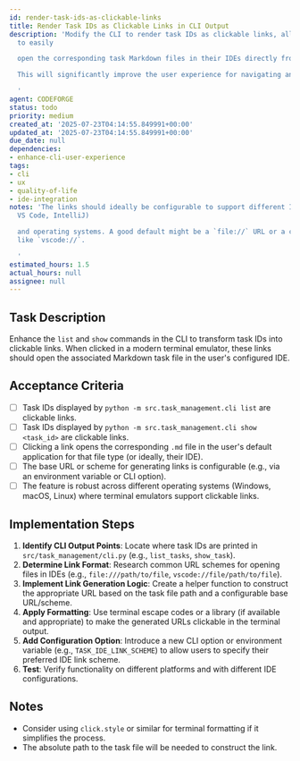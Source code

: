 ```yaml
---
id: render-task-ids-as-clickable-links
title: Render Task IDs as Clickable Links in CLI Output
description: 'Modify the CLI to render task IDs as clickable links, allowing users
  to easily

  open the corresponding task Markdown files in their IDEs directly from the terminal.

  This will significantly improve the user experience for navigating and editing tasks.

  '
agent: CODEFORGE
status: todo
priority: medium
created_at: '2025-07-23T04:14:55.849991+00:00'
updated_at: '2025-07-23T04:14:55.849991+00:00'
due_date: null
dependencies:
- enhance-cli-user-experience
tags:
- cli
- ux
- quality-of-life
- ide-integration
notes: 'The links should ideally be configurable to support different IDEs (e.g.,
  VS Code, IntelliJ)

  and operating systems. A good default might be a `file://` URL or a custom scheme
  like `vscode://`.

  '
estimated_hours: 1.5
actual_hours: null
assignee: null
---
```














## Task Description

Enhance the `list` and `show` commands in the CLI to transform task IDs into clickable links. When clicked in a modern terminal emulator, these links should open the associated Markdown task file in the user's configured IDE.

## Acceptance Criteria

- [ ] Task IDs displayed by `python -m src.task_management.cli list` are clickable links.
- [ ] Task IDs displayed by `python -m src.task_management.cli show <task_id>` are clickable links.
- [ ] Clicking a link opens the corresponding `.md` file in the user's default application for that file type (or ideally, their IDE).
- [ ] The base URL or scheme for generating links is configurable (e.g., via an environment variable or CLI option).
- [ ] The feature is robust across different operating systems (Windows, macOS, Linux) where terminal emulators support clickable links.

## Implementation Steps

1.  **Identify CLI Output Points**: Locate where task IDs are printed in `src/task_management/cli.py` (e.g., `list_tasks`, `show_task`).
2.  **Determine Link Format**: Research common URL schemes for opening files in IDEs (e.g., `file:///path/to/file`, `vscode://file/path/to/file`).
3.  **Implement Link Generation Logic**: Create a helper function to construct the appropriate URL based on the task file path and a configurable base URL/scheme.
4.  **Apply Formatting**: Use terminal escape codes or a library (if available and appropriate) to make the generated URLs clickable in the terminal output.
5.  **Add Configuration Option**: Introduce a new CLI option or environment variable (e.g., `TASK_IDE_LINK_SCHEME`) to allow users to specify their preferred IDE link scheme.
6.  **Test**: Verify functionality on different platforms and with different IDE configurations.

## Notes

-   Consider using `click.style` or similar for terminal formatting if it simplifies the process.
-   The absolute path to the task file will be needed to construct the link.
